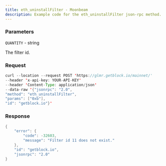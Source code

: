```yaml
---
title: eth_uninstallFilter - Moonbeam
description: Example code for the eth_uninstallFilter json-rpc method. Сomplete guide on how to use eth_uninstallFilter json-rpc in GetBlock.io Web3 documentation.
---
```


### Parameters


`QUANTITY` - string

The filter id.

### Request

``` java
curl --location --request POST 'https://glmr.getblock.io/mainnet/' 
--header 'x-api-key: YOUR-API-KEY' 
--header 'Content-Type: application/json' 
--data-raw '{"jsonrpc": "2.0",
"method": "eth_uninstallFilter",
"params": ["0xb"],
"id": "getblock.io"}'
```

###  Response

``` java
{
    "error": {
        "code": -32603,
        "message": "Filter id 11 does not exist."
    },
    "id": "getblock.io",
    "jsonrpc": "2.0"
}
```

